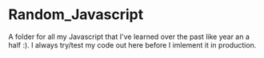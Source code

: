# Random_Javascript
A folder for all my Javascript that I've learned over the past like year an a half :).
I always try/test my code out here before I imlement it in production.
